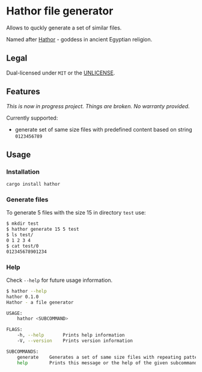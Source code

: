 # Hathor file generator

Allows to quckly generate a set of similar files.

Named after [Hathor](https://en.wikipedia.org/wiki/Hathor) - goddess in ancient Egyptian religion.

## Legal

Dual-licensed under `MIT` or the [UNLICENSE](http://unlicense.org/).

## Features

*This is now in progress project. Things are broken. No warranty provided.*

Currently supported:

- generate set of same size files with predefined content based on string `0123456789`

## Usage

### Installation

```bash
cargo install hathor
```

### Generate files

To generate 5 files with the size 15 in directory `test` use:

```bash
$ mkdir test
$ hathor generate 15 5 test
$ ls test/
0 1 2 3 4
$ cat test/0
012345678901234
```

### Help

Check `--help` for future usage information.

```bash
$ hathor --help
hathor 0.1.0
Hathor - a file generator

USAGE:
    hathor <SUBCOMMAND>

FLAGS:
    -h, --help       Prints help information
    -V, --version    Prints version information

SUBCOMMANDS:
    generate    Generates a set of same size files with repeating pattern `0123456789`
    help        Prints this message or the help of the given subcommand(s)
```
